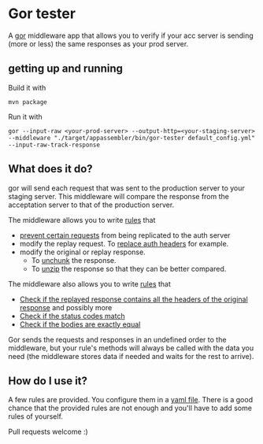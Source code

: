 # Gor tester

A [gor](https://github.com/buger/gor) middleware app that allows you to verify if your acc server is sending (more or less) the same responses as your prod server.

## getting up and running

Build it with

```
mvn package
```

Run it with 

```
gor --input-raw <your-prod-server> --output-http=<your-staging-server> --middleware "./target/appassembler/bin/gor-tester default_config.yml" --input-raw-track-response
```

## What does it do?

gor will send each request that was sent to the production server to your staging server. 
This middleware will compare the response from the acceptation server to that of the production server.

The middleware allows you to write [rules](/src/main/java/nl/knaw/huygens/gortester/rewriterules/RewriteRule.java) that

 * [prevent certain requests](/src/main/java/nl/knaw/huygens/gortester/rewriterules/BlockReplayRule.java) from being replicated to the auth server
 * modify the replay request. To [replace auth headers](/src/main/java/nl/knaw/huygens/gortester/rewriterules/StoreAuthRule.java) for example.
 * modify the original or replay response. 
    * To [unchunk](/src/main/java/nl/knaw/huygens/gortester/rewriterules/UnchunkRule.java) the response. 
    * To [unzip](/src/main/java/nl/knaw/huygens/gortester/rewriterules/GunzipRule.java) the response so that they can be better compared.

The middleware also allows you to write [rules](/src/main/java/nl/knaw/huygens/gortester/differs/Differ.java) that

 * [Check if the replayed response contains all the headers of the original response](/src/main/java/nl/knaw/huygens/gortester/differs/HeaderDiffer.java) and possibly more
 * [Check if the status codes match](/src/main/java/nl/knaw/huygens/gortester/differs/StatusDiffer.java)
 * [Check if the bodies are exactly equal](/src/main/java/nl/knaw/huygens/gortester/differs/BinaryBodyDiffer.java)

Gor sends the requests and responses in an undefined order to the middleware, but your rule's methods will always be called with the data you need (the middleware stores data if needed and waits for the rest to arrive).

## How do I use it?

A few rules are provided. 
You configure them in a [yaml file](default_config.yml). 
There is a good chance that the provided rules are not enough and you'll have to add some rules of yourself.

Pull requests welcome :)
